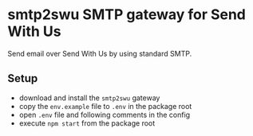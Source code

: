 smtp2swu SMTP gateway for Send With Us
======================================
Send email over Send With Us by using standard SMTP.

Setup
-----
 * download and install the `smtp2swu` gateway
 * copy the `env.example` file to `.env` in the package root
 * open `.env` file and following comments in the config
 * execute `npm start` from the package root
